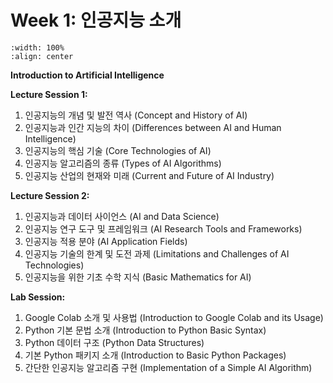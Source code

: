 # Week 1: 인공지능 소개

```{image} figs/cover.png
:width: 100%
:align: center
```

**Introduction to Artificial Intelligence**

**Lecture Session 1:**

1. 인공지능의 개념 및 발전 역사 (Concept and History of AI)
2. 인공지능과 인간 지능의 차이 (Differences between AI and Human Intelligence)
3. 인공지능의 핵심 기술 (Core Technologies of AI)
4. 인공지능 알고리즘의 종류 (Types of AI Algorithms)
5. 인공지능 산업의 현재와 미래 (Current and Future of AI Industry)

**Lecture Session 2:**

1. 인공지능과 데이터 사이언스 (AI and Data Science)
2. 인공지능 연구 도구 및 프레임워크 (AI Research Tools and Frameworks)
3. 인공지능 적용 분야 (AI Application Fields)
4. 인공지능 기술의 한계 및 도전 과제 (Limitations and Challenges of AI Technologies)
5. 인공지능을 위한 기초 수학 지식 (Basic Mathematics for AI)

**Lab Session:**

1. Google Colab 소개 및 사용법 (Introduction to Google Colab and its Usage)
2. Python 기본 문법 소개 (Introduction to Python Basic Syntax)
3. Python 데이터 구조 (Python Data Structures)
4. 기본 Python 패키지 소개 (Introduction to Basic Python Packages)
5. 간단한 인공지능 알고리즘 구현 (Implementation of a Simple AI Algorithm)

```{tableofcontents}

```
